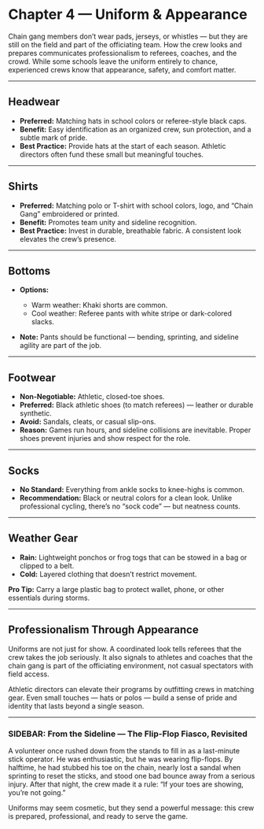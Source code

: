 # Chapter 4 — Uniform & Appearance

Chain gang members don’t wear pads, jerseys, or whistles — but they are still 
on the field and part of the officiating team. How the crew looks and prepares 
communicates professionalism to referees, coaches, and the crowd. While some 
schools leave the uniform entirely to chance, experienced crews know that 
appearance, safety, and comfort matter.  

---

## Headwear

- **Preferred:** Matching hats in school colors or referee-style black caps.  
- **Benefit:** Easy identification as an organized crew, sun protection, and a 
  subtle mark of pride.  
- **Best Practice:** Provide hats at the start of each season. Athletic 
  directors often fund these small but meaningful touches.  

---

## Shirts

- **Preferred:** Matching polo or T-shirt with school colors, logo, and “Chain 
  Gang” embroidered or printed.  
- **Benefit:** Promotes team unity and sideline recognition.  
- **Best Practice:** Invest in durable, breathable fabric. A consistent look 
  elevates the crew’s presence.  

---

## Bottoms

- **Options:**  
  - Warm weather: Khaki shorts are common.  
  - Cool weather: Referee pants with white stripe or dark-colored slacks.  

- **Note:** Pants should be functional — bending, sprinting, and sideline 
  agility are part of the job.  

---

## Footwear

- **Non-Negotiable:** Athletic, closed-toe shoes.  
- **Preferred:** Black athletic shoes (to match referees) — leather or durable 
  synthetic.  
- **Avoid:** Sandals, cleats, or casual slip-ons.  
- **Reason:** Games run hours, and sideline collisions are inevitable. Proper 
  shoes prevent injuries and show respect for the role.  

---

## Socks

- **No Standard:** Everything from ankle socks to knee-highs is common.  
- **Recommendation:** Black or neutral colors for a clean look. Unlike 
  professional cycling, there’s no “sock code” — but neatness counts.  

---

## Weather Gear

- **Rain:** Lightweight ponchos or frog togs that can be stowed in a bag or 
  clipped to a belt.  
- **Cold:** Layered clothing that doesn’t restrict movement.  

**Pro Tip:** Carry a large plastic bag to protect wallet, phone, or other 
essentials during storms.  

<!-- end-protip -->

---

## Professionalism Through Appearance

Uniforms are not just for show. A coordinated look tells referees that the 
crew takes the job seriously. It also signals to athletes and coaches that the 
chain gang is part of the officiating environment, not casual spectators with 
field access.  

Athletic directors can elevate their programs by outfitting crews in matching 
gear. Even small touches — hats or polos — build a sense of pride and identity 
that lasts beyond a single season.  

---

### SIDEBAR: From the Sideline — The Flip-Flop Fiasco, Revisited

A volunteer once rushed down from the stands to fill in as a last-minute stick 
operator. He was enthusiastic, but he was wearing flip-flops. By halftime, he 
had stubbed his toe on the chain, nearly lost a sandal when sprinting to reset 
the sticks, and stood one bad bounce away from a serious injury. After that 
night, the crew made it a rule: “If your toes are showing, you’re not going.”  

<!-- end-sidebar -->

Uniforms may seem cosmetic, but they send a powerful message: this crew is prepared, professional, and ready to serve the game.

